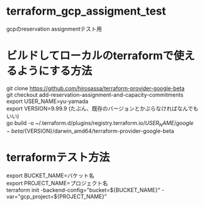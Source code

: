 # terraform_gcp_assigment_test
gcpのreservation assignmentテスト用

# ビルドしてローカルのterraformで使えるようにする方法
git clone https://github.com/hirosassa/terraform-provider-google-beta   
git checkout add-reservation-assignment-and-capacity-commitments  
export USER_NAME=yu-yamada   
export VERSION=9.99.9   (たぶん、既存のバージョンとかぶらなければなんでもいい)    
go build -o ~/.terraform.d/plugins/registry.terraform.io/${USER_NAME}/google-beta/${VERSION}/darwin_amd64/terraform-provider-google-beta

# terraformテスト方法
export BUCKET_NAME=バケット名   
export PROJECT_NAME=プロジェクト名   
terraform init -backend-config="bucket=${BUCKET_NAME}" -var="gcp_project=${PROJECT_NAME}"
